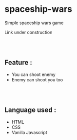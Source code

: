 # spaceship-wars
Simple spaceship wars game<br>

Link under construction

<br><br>
## Feature :
- You can shoot enemy
- Enemy can shoot you too

<br><br>
## Language used : 
- HTML 
- CSS 
- Vanilla Javascript
